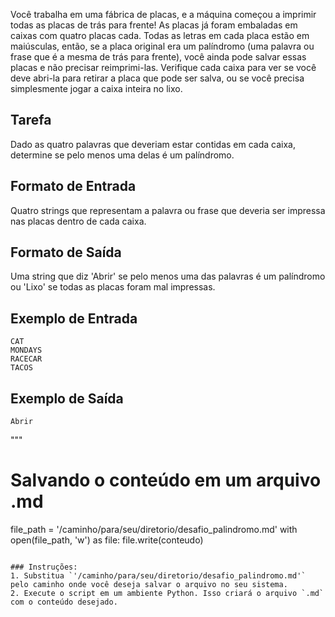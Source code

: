 Você trabalha em uma fábrica de placas, e a máquina começou a imprimir todas as placas de trás para frente! As placas já foram embaladas em caixas com quatro placas cada. Todas as letras em cada placa estão em maiúsculas, então, se a placa original era um palíndromo (uma palavra ou frase que é a mesma de trás para frente), você ainda pode salvar essas placas e não precisar reimprimi-las. Verifique cada caixa para ver se você deve abri-la para retirar a placa que pode ser salva, ou se você precisa simplesmente jogar a caixa inteira no lixo.

## Tarefa
Dado as quatro palavras que deveriam estar contidas em cada caixa, determine se pelo menos uma delas é um palíndromo.

## Formato de Entrada
Quatro strings que representam a palavra ou frase que deveria ser impressa nas placas dentro de cada caixa.

## Formato de Saída
Uma string que diz 'Abrir' se pelo menos uma das palavras é um palíndromo ou 'Lixo' se todas as placas foram mal impressas.

## Exemplo de Entrada
```
CAT  
MONDAYS  
RACECAR  
TACOS
```

## Exemplo de Saída
```
Abrir
```
"""

# Salvando o conteúdo em um arquivo .md
file_path = '/caminho/para/seu/diretorio/desafio_palindromo.md'
with open(file_path, 'w') as file:
    file.write(conteudo)
```

### Instruções:
1. Substitua `'/caminho/para/seu/diretorio/desafio_palindromo.md'` pelo caminho onde você deseja salvar o arquivo no seu sistema.
2. Execute o script em um ambiente Python. Isso criará o arquivo `.md` com o conteúdo desejado.